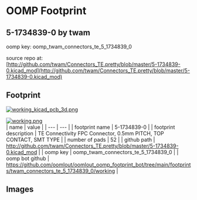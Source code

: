 # OOMP Footprint  
## 5-1734839-0  by twam  
  
oomp key: oomp_twam_connectors_te_5_1734839_0  
  
source repo at: [http://github.com/twam/Connectors_TE.pretty/blob/master/5-1734839-0.kicad_mod](http://github.com/twam/Connectors_TE.pretty/blob/master/5-1734839-0.kicad_mod)  
## Footprint  
  
[![working_kicad_pcb_3d.png](working_kicad_pcb_3d_600.png)](working_kicad_pcb_3d.png)  
  
[![working.png](working_600.png)](working.png)  
| name | value | 
| --- | --- | 
| footprint name | 5-1734839-0 | 
| footprint description | TE Connectivity FPC Connector, 0.5mm PITCH, TOP CONTACT, SMT TYPE | 
| number of pads | 52 | 
| github path | http://github.com/twam/Connectors_TE.pretty/blob/master/5-1734839-0.kicad_mod | 
| oomp key | oomp_twam_connectors_te_5_1734839_0 | 
| oomp bot github | https://github.com/oomlout/oomlout_oomp_footprint_bot/tree/main/footprints/twam_connectors_te_5_1734839_0/working | 
## Images  

